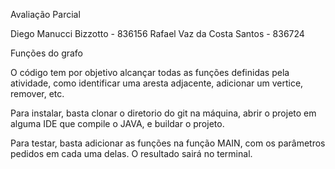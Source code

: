 Avaliação Parcial

Diego Manucci Bizzotto - 836156
Rafael Vaz da Costa Santos - 836724

Funções do grafo

O código tem por objetivo alcançar todas as funções definidas pela atividade, como identificar uma aresta adjacente,
adicionar um vertice, remover, etc.

Para instalar, basta clonar o diretorio do git na máquina, abrir o projeto em alguma IDE que compile o JAVA, e buildar o projeto.

Para testar, basta adicionar as funções na função MAIN, com os parâmetros pedidos em cada uma delas. O resultado sairá no terminal.
